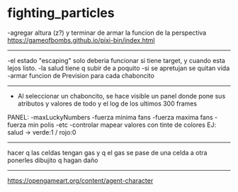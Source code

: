 # fighting_particles

-agregar altura (z?) y terminar de armar la funcion de la perspectiva
https://gameofbombs.github.io/pixi-bin/index.html

---

-el estado "escaping" solo deberia funcionar si tiene target, y cuando esta lejos listo.
-la salud tiene q subir de a poquito
-si se apretujan se quitan vida
-armar funcion de Prevision para cada chaboncito

---

- Al seleccionar un chaboncito, se hace visible un panel donde pone sus atributos y valores de todo y el log de los ultimos 300 frames

PANEL:
-maxLuckyNumbers
-fuerza minima fans
-fuerza maxima fans
-fuerza min polis
-etc
-controlar mapear valores con tinte de colores
EJ: salud -> verde:1 / rojo:0

---

hacer q las celdas tengan gas
y q el gas se pase de una celda a otra
ponerles dibujito
q hagan daño

---

https://opengameart.org/content/agent-character
